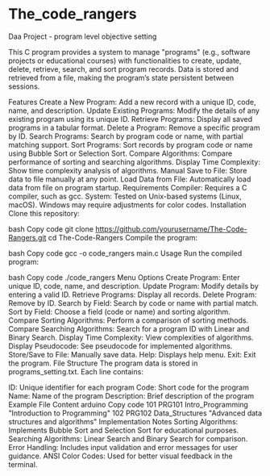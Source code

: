 # The_code_rangers
Daa Project - program level objective setting

This C program provides a system to manage "programs" (e.g., software projects or educational courses) with functionalities to create, update, delete, retrieve, search, and sort program records. Data is stored and retrieved from a file, making the program’s state persistent between sessions.

Features
Create a New Program: Add a new record with a unique ID, code, name, and description.
Update Existing Programs: Modify the details of any existing program using its unique ID.
Retrieve Programs: Display all saved programs in a tabular format.
Delete a Program: Remove a specific program by ID.
Search Programs: Search by program code or name, with partial matching support.
Sort Programs: Sort records by program code or name using Bubble Sort or Selection Sort.
Compare Algorithms: Compare performance of sorting and searching algorithms.
Display Time Complexity: Show time complexity analysis of algorithms.
Manual Save to File: Store data to file manually at any point.
Load Data from File: Automatically load data from file on program startup.
Requirements
Compiler: Requires a C compiler, such as gcc.
System: Tested on Unix-based systems (Linux, macOS). Windows may require adjustments for color codes.
Installation
Clone this repository:

bash
Copy code
git clone https://github.com/yourusername/The-Code-Rangers.git
cd The-Code-Rangers
Compile the program:

bash
Copy code
gcc -o code_rangers main.c
Usage
Run the compiled program:

bash
Copy code
./code_rangers
Menu Options
Create Program: Enter unique ID, code, name, and description.
Update Program: Modify details by entering a valid ID.
Retrieve Programs: Display all records.
Delete Program: Remove by ID.
Search by Field: Search by code or name with partial match.
Sort by Field: Choose a field (code or name) and sorting algorithm.
Compare Sorting Algorithms: Perform a comparison of sorting methods.
Compare Searching Algorithms: Search for a program ID with Linear and Binary Search.
Display Time Complexity: View complexities of algorithms.
Display Pseudocode: See pseudocode for implemented algorithms.
Store/Save to File: Manually save data.
Help: Displays help menu.
Exit: Exit the program.
File Structure
The program data is stored in programs_setting.txt. Each line contains:

ID: Unique identifier for each program
Code: Short code for the program
Name: Name of the program
Description: Brief description of the program
Example File Content
arduino
Copy code
101 PRG101 Intro_Programming "Introduction to Programming"
102 PRG102 Data_Structures "Advanced data structures and algorithms"
Implementation Notes
Sorting Algorithms: Implements Bubble Sort and Selection Sort for educational purposes.
Searching Algorithms: Linear Search and Binary Search for comparison.
Error Handling: Includes input validation and error messages for user guidance.
ANSI Color Codes: Used for better visual feedback in the terminal.
